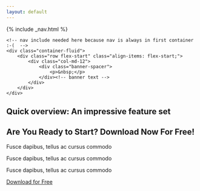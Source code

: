 ```yaml
---
layout: default
---
```


<section id="banner" class="banner" role="banner">
    {% include _nav.html %}
        
    <!-- nav include needed here because nav is always in first container :-(  -->
    <div class="container-fluid">
        <div class="row flex-start" class="align-items: flex-start;">
            <div class="col-md-12">
                <div class="banner-spacer">
                    <p>&nbsp;</p>
                </div><!-- banner text -->
            </div>
        </div>
    </div>
</section><!-- banner -->


<section id="download" class="section download">
    <div class="container">
        <h1 class="section-header">Quick overview: An impressive feature set</h1>
        <div class="col-md-8 col-md-offset-2 text-center">
            <h2>Are You Ready to Start? Download Now For Free!</h2>
            <p>Fusce dapibus, tellus ac cursus commodo</p>
            <p>Fusce dapibus, tellus ac cursus commodo</p>
            <p>Fusce dapibus, tellus ac cursus commodo</p>
            <a href="https://github.com/kamalcha/ActiveBox/archive/master.zip" class="btn btn-large">Download for Free</a>
        </div>
    </div>
</section><!-- download -->


